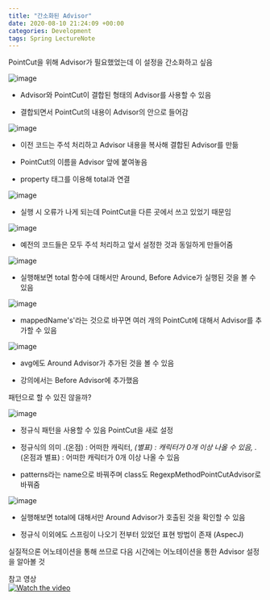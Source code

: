 ```yaml
---
title: "간소화된 Advisor"
date: 2020-08-10 21:24:09 +00:00
categories: Development
tags: Spring LectureNote
---
```


PointCut을 위해 Advisor가 필요했었는데 이 설정을 간소화하고 싶음

![image](https://user-images.githubusercontent.com/24868649/89782460-49307300-db50-11ea-82f5-3f26f2cbd18a.png)

- Advisor와 PointCut이 결합된 형태의 Advisor를 사용할 수 있음

- 결합되면서 PointCut의 내용이 Advisor의 안으로 들어감

![image](https://user-images.githubusercontent.com/24868649/89782888-058a3900-db51-11ea-80c7-4a94a3bf65b0.png)

- 이전 코드는 주석 처리하고 Advisor 내용을 복사해 결합된 Advisor를 만듦

- PointCut의 이름을 Advisor 앞에 붙여놓음

- property 태그를 이용해 total과 연결

![image](https://user-images.githubusercontent.com/24868649/89782910-1044ce00-db51-11ea-94b3-cfbcb8e60041.png)

- 실행 시 오류가 나게 되는데 PointCut을 다른 곳에서 쓰고 있었기 때문임

![image](https://user-images.githubusercontent.com/24868649/89782939-189d0900-db51-11ea-93d7-72accfda1420.png)

- 예전의 코드들은 모두 주석 처리하고 앞서 설정한 것과 동일하게 만들어줌

![image](https://user-images.githubusercontent.com/24868649/89782961-1f2b8080-db51-11ea-9831-c1ba57126538.png)

- 실행해보면 total 함수에 대해서만 Around, Before Advice가 실행된 것을 볼 수 있음

![image](https://user-images.githubusercontent.com/24868649/89782984-26528e80-db51-11ea-86bd-a93dbe8073bc.png)

- mappedName's'라는 것으로 바꾸면 여러 개의 PointCut에 대해서 Advisor를 추가할 수 있음

![image](https://user-images.githubusercontent.com/24868649/89783003-2fdbf680-db51-11ea-81c8-7fcab85eab06.png)

- avg에도 Around Advisor가 추가된 것을 볼 수 있음

- 강의에서는 Before Advisor에 추가했음

패턴으로 할 수 있진 않을까?

![image](https://user-images.githubusercontent.com/24868649/89783020-37030480-db51-11ea-84fa-047264964c6f.png)

- 정규식 패턴을 사용할 수 있음 PointCut을 새로 설정

- 정규식의 의미 .(온점) : 어떠한 캐릭터, *(별표) : 캐릭터가 0개 이상 나올 수 있음, .*(온점과 별표) : 어떠한 캐릭터가 0개 이상 나올 수 있음

- patterns라는 name으로 바꿔주며 class도 RegexpMethodPointCutAdvisor로 바꿔줌

![image](https://user-images.githubusercontent.com/24868649/89783187-7af60980-db51-11ea-8074-68b3457de2b4.png)

- 실행해보면 total에 대해서만 Around Advisor가 호출된 것을 확인할 수 있음

- 정규식 이외에도 스프링이 나오기 전부터 있었던 표현 방법이 존재 (AspecJ)

실질적으론 어노테이션을 통해 쓰므로 다음 시간에는 어노테이션을 통한 Advisor 설정을 알아볼 것


참고 영상  
[![Watch the video](https://img.youtube.com/vi/uPHMcE5iVcY/hqdefault.jpg)](https://youtu.be/uPHMcE5iVcY)
